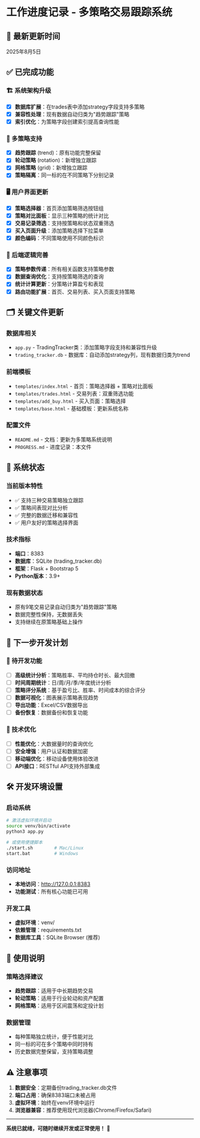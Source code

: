 # 工作进度记录 - 多策略交易跟踪系统

## 📅 最新更新时间
2025年8月5日

## ✅ 已完成功能

### 🏗️ 系统架构升级
- [x] **数据库扩展**：在trades表中添加strategy字段支持多策略
- [x] **兼容性处理**：现有数据自动归类为"趋势跟踪"策略
- [x] **索引优化**：为策略字段创建索引提高查询性能

### 🎯 多策略支持
- [x] **趋势跟踪** (trend)：原有功能完整保留
- [x] **轮动策略** (rotation)：新增独立跟踪
- [x] **网格策略** (grid)：新增独立跟踪
- [x] **策略隔离**：同一标的在不同策略下分别记录

### 🖥️ 用户界面更新
- [x] **策略选择器**：首页添加策略筛选按钮组
- [x] **策略对比面板**：显示三种策略的统计对比
- [x] **交易记录筛选**：支持按策略和状态双重筛选
- [x] **买入页面升级**：添加策略选择下拉菜单
- [x] **颜色编码**：不同策略使用不同颜色标识

### 🔧 后端逻辑完善
- [x] **策略参数传递**：所有相关函数支持策略参数
- [x] **数据查询优化**：支持按策略筛选的查询
- [x] **统计计算更新**：分策略计算盈亏和表现
- [x] **路由功能扩展**：首页、交易列表、买入页面支持策略

## 🗂️ 关键文件更新

### 数据库相关
- `app.py` - TradingTracker类：添加策略字段支持和兼容性升级
- `trading_tracker.db` - 数据库：自动添加strategy列，现有数据归类为trend

### 前端模板
- `templates/index.html` - 首页：策略选择器 + 策略对比面板
- `templates/trades.html` - 交易列表：双重筛选功能
- `templates/add_buy.html` - 买入页面：策略选择
- `templates/base.html` - 基础模板：更新系统名称

### 配置文件
- `README.md` - 文档：更新为多策略系统说明
- `PROGRESS.md` - 进度记录：本文件

## 🚀 系统状态

### 当前版本特性
- ✅ 支持三种交易策略独立跟踪
- ✅ 策略间表现对比分析
- ✅ 完整的数据迁移和兼容性
- ✅ 用户友好的策略选择界面

### 技术指标
- **端口**：8383
- **数据库**：SQLite (trading_tracker.db)
- **框架**：Flask + Bootstrap 5
- **Python版本**：3.9+

### 现有数据状态
- 原有9笔交易记录自动归类为"趋势跟踪"策略
- 数据完整性保持，无数据丢失
- 支持继续在原策略基础上操作

## 🔄 下一步开发计划

### 🎯 待开发功能
- [ ] **高级统计分析**：策略胜率、平均持仓时长、最大回撤
- [ ] **时间周期统计**：日/周/月/季/年度统计分析
- [ ] **策略评分系统**：基于盈亏比、胜率、时间成本的综合评分
- [ ] **数据可视化**：图表展示策略表现趋势
- [ ] **导出功能**：Excel/CSV数据导出
- [ ] **备份恢复**：数据备份和恢复功能

### 🔧 技术优化
- [ ] **性能优化**：大数据量时的查询优化
- [ ] **安全增强**：用户认证和数据加密
- [ ] **移动端优化**：移动设备使用体验改进
- [ ] **API接口**：RESTful API支持外部集成

## 🛠️ 开发环境设置

### 启动系统
```bash
# 激活虚拟环境并启动
source venv/bin/activate
python3 app.py

# 或使用便捷脚本
./start.sh        # Mac/Linux
start.bat         # Windows
```

### 访问地址
- **本地访问**：http://127.0.0.1:8383
- **功能测试**：所有核心功能已可用

### 开发工具
- **虚拟环境**：venv/
- **依赖管理**：requirements.txt
- **数据库工具**：SQLite Browser (推荐)

## 📝 使用说明

### 策略选择建议
- **趋势跟踪**：适用于中长期趋势交易
- **轮动策略**：适用于行业轮动和资产配置
- **网格策略**：适用于区间震荡和定投计划

### 数据管理
- 每种策略独立统计，便于性能对比
- 同一标的可在多个策略中同时持有
- 历史数据完整保留，支持策略调整

## ⚠️ 注意事项

1. **数据安全**：定期备份trading_tracker.db文件
2. **端口占用**：确保8383端口未被占用
3. **虚拟环境**：始终在venv环境中运行
4. **浏览器兼容**：推荐使用现代浏览器(Chrome/Firefox/Safari)

---

**系统已就绪，可随时继续开发或正常使用！** 🎉